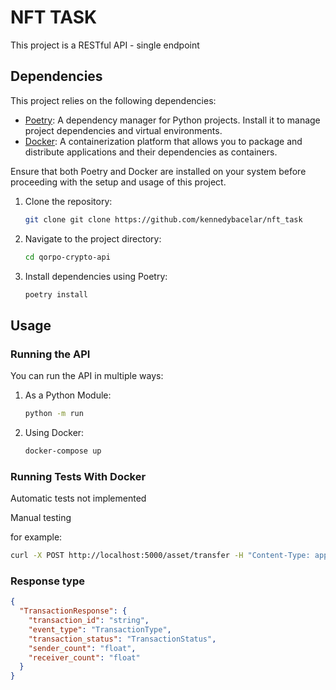 # NFT TASK

This project is a RESTful API - single endpoint

## Dependencies

This project relies on the following dependencies:

- [Poetry](https://python-poetry.org/): A dependency manager for Python projects. Install it to manage project dependencies and virtual environments.
- [Docker](https://www.docker.com/): A containerization platform that allows you to package and distribute applications and their dependencies as containers.

Ensure that both Poetry and Docker are installed on your system before proceeding with the setup and usage of this project.

1. Clone the repository:

   ```bash
   git clone git clone https://github.com/kennedybacelar/nft_task

2. Navigate to the project directory:

    ```bash
    cd qorpo-crypto-api
    
3. Install dependencies using Poetry:

    ```bash
    poetry install

## Usage


### Running the API

You can run the API in multiple ways:

1. As a Python Module:

    ```bash
    python -m run

2. Using Docker:

    ```bash
    docker-compose up

### Running Tests With Docker

Automatic tests not implemented

Manual testing 

for example:

```bash
curl -X POST http://localhost:5000/asset/transfer -H "Content-Type: application/json" -d '{"token_id": 123456, "blockchain_symbol": "bnb", "from_address": "0x1a2b3c4d5e6f7a8b9c0d1e2f3a4b5c6d7aaabbb1", "to_address": "0x1a2b3c4d5e6f7a8b9c0d1e2f3a4b5c6d7cccddd2"}'
```

### Response type

```json
{
  "TransactionResponse": {
    "transaction_id": "string",
    "event_type": "TransactionType",
    "transaction_status": "TransactionStatus",
    "sender_count": "float",
    "receiver_count": "float"
  }
}
